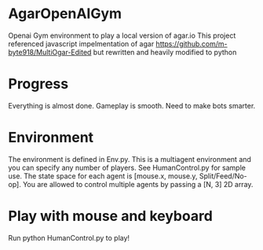 # AgarOpenAIGym

Openai Gym environment to play a local version of agar.io
This project referenced javascript impelmentation of agar https://github.com/m-byte918/MultiOgar-Edited but rewritten and heavily modified to python

# Progress

Everything is almost done. Gameplay is smooth. Need to make bots smarter. 

# Environment

The environment is defined in Env.py. This is a multiagent environment and you can specify any number of players. See HumanControl.py for sample use. The state space for each agent is [mouse.x, mouse.y, Split/Feed/No-op]. You are allowed to control multiple agents by passing a [N, 3] 2D array.

# Play with mouse and keyboard

Run python HumanControl.py to play!
